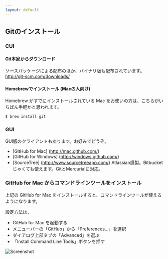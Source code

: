 ```yaml
---
layout: default
---
```


## Gitのインストール

### CUI

#### Git本家からダウンロード

ソースパッケージによる配布のほか、バイナリ版も配布されています。  
<http://git-scm.com/downloads/>

#### Homebrewでインストール (Macの人向け)

Homebrew がすでにインストールされている Mac をお使いの方は、こちらがいちばん手軽かと思われます。

```bash
$ brew install git
```

### GUI

GUI版のクライアントもあります。お好みでどうぞ。

* [GitHub for Mac] (http://mac.github.com/)
* [GitHub for Windows] (http://windows.github.com/)
* [SourceTree] (http://www.sourcetreeapp.com/) Atlassian謹製。Bitbucketじゃくても使えます。GitとMercurialに対応。

### GitHub for Mac からコマンドラインツールをインストール

上記の GitHub for Mac をインストールすると、コマンドラインツールが使えるようになります。

設定方法は、

* GitHub for Mac を起動する
* メニューバーの「GitHub」から「Preferences...」を選択
* ダイアログ上部タブの「Advanced」を選ぶ
* 「Install Command Line Tools」ボタンを押す

![Screenshot]({{site.baseurl}}/images/github-mac-command-line-tools.png)
